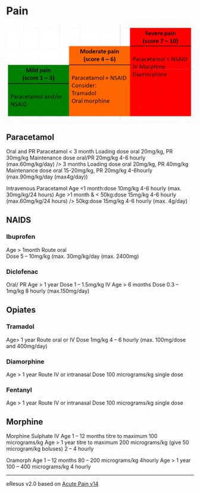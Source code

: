 # Pain
![Pain ladder](./pain.png)
## Paracetamol
Oral and PR Paracetamol
< 3 month
Loading dose oral 20mg/kg, PR 30mg/kg
Maintenance dose oral/PR 20mg/kg 4-6 hourly (max.60mg/kg/day)
/> 3 months
Loading dose oral 20mg/kg, PR 40mg/kg
Maintenance dose oral 15-20mg/kg, PR 20mg/kg 4-6hourly (max.90mg/kg/day (max4g/day))

Intravenous Paracetamol
Age <1 month:dose 10mg/kg 4-6 hourly (max. 30mg/kg/24 hours)
Age >1 month & < 50kg:dose 15mg/kg 4-6 hourly (max.60mg/kg/24 hours)
/> 50kg:dose 15mg/kg 4-6 hourly (max. 4g/day)

## NAIDS
### Ibuprofen
Age > 1month
Route oral 	
Dose 5 – 10mg/kg (max. 30mg/kg/day (max. 2400mg)

### Diclofenac 
Oral/ PR
Age > 1 year
Dose 1 – 1.5mg/kg
IV
Age > 6 months
Dose 0.3 – 1mg/kg 8 hourly (max.150mg/day)

## Opiates
### Tramadol
Age> 1 year
Route oral or IV
Dose 1mg/kg 4 – 6 hourly (max. 100mg/dose and 400mg/day)

### Diamorphine
Age > 1 year
Route IV or intranasal
Dose 100 micrograms/kg single dose

### Fentanyl
Age > 1 year
Route IV or intranasal
Dose 100 micrograms/kg single dose

## Morphine
Morphine Sulphate IV
Age 1 – 12 months titre to maximum 100 micrograms/kg
Age > 1 year titre to maximum 200 micrograms/kg (give 50 microgram/kg boluses) 2 – 4 hourly 

Oramorph
Age 1 – 12 months 80 – 200 micrograms/kg 4hourly
Age > 1 year 100 – 400 micrograms/kg 4 hourly 


--- 
eResus v2.0 based on [Acute Pain v14](http://workspaces/sites/Teams/ChildrensEmergencyDepartment/guidelines/BCH_guidelines/1/index.html#5813)
